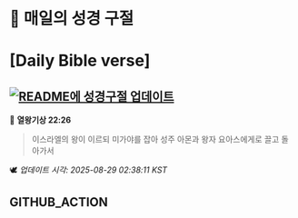 # 🙏 매일의 성경 구절
# [Daily Bible verse]
## [![README에 성경구절 업데이트](https://github.com/DONGSUKA/first_test/actions/workflows/update-readme-bible.yml/badge.svg)](https://github.com/DONGSUKA/first_test/actions/workflows/update-readme-bible.yml)
<!-- START_BIBLE_VERSE -->
📖 **열왕기상 22:26**
> 이스라엘의 왕이 이르되 미가야를 잡아 성주 아몬과 왕자 요아스에게로 끌고 돌아가서

🕊️ _업데이트 시각: 2025-08-29 02:38:11 KST_
  <!-- END_BIBLE_VERSE -->
## GITHUB_ACTION
